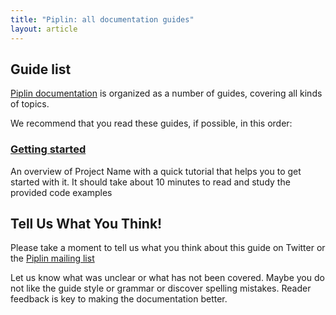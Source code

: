 ```yaml
---
title: "Piplin: all documentation guides"
layout: article
---
```


## Guide list

[Piplin documentation](http://piplin.org) is organized as a number of guides, covering all kinds of topics.

We recommend that you read these guides, if possible, in this order:


###  [Getting started](/articles/intro.html)

An overview of Project Name with a quick tutorial that helps you to get started with it. It should take about
10 minutes to read and study the provided code examples

## Tell Us What You Think!

Please take a moment to tell us what you think about this guide on Twitter or the [Piplin mailing list](https://groups.google.com/forum/#!forum/piplin)

Let us know what was unclear or what has not been covered. Maybe you do not like the guide style or grammar or discover spelling mistakes. Reader feedback is key to making the documentation better.
